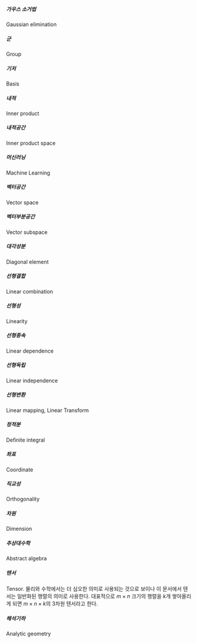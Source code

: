 ##### 가우스 소거법
Gaussian elimination

##### 군
Group

##### 기저
Basis

##### 내적
Inner product

##### 내적공간
Inner product space

##### 머신러닝
Machine Learning

##### 벡터공간
Vector space

##### 벡터부분공간
Vector subspace

##### 대각성분
Diagonal element

##### 선형결합
Linear combination

##### 선형성
Linearity

##### 선형종속
Linear dependence

##### 선형독립
Linear independence

##### 선형변환
Linear mapping, Linear Transform

##### 정적분
Definite integral

##### 좌표
Coordinate

##### 직교성
Orthogonality

##### 차원
Dimension

##### 추상대수학
Abstract algebra

##### 텐서
Tensor. 물리와 수학에서는 더 심오한 의미로 사용되는 것으로 보이나 이 문서에서 텐서는 일반화된 행렬의 의미로 사용한다. 대표적으로 $m \times n$ 크기의 행렬을 $k$개 쌓아올리게 되면 $m \times n \times k$의 3차원 텐서라고 한다.

##### 해석기하
Analytic geometry